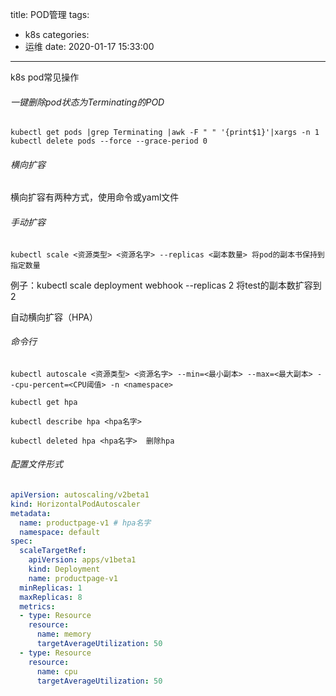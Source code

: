 title: POD管理
tags:
  - k8s
categories:
  - 运维
date: 2020-01-17 15:33:00
---
k8s pod常见操作
<!--more-->

###### 一键删除pod状态为Terminating的POD

```shell
kubectl get pods |grep Terminating |awk -F " " '{print$1}'|xargs -n 1 kubectl delete pods --force --grace-period 0
```

###### 横向扩容

横向扩容有两种方式，使用命令或yaml文件

###### 手动扩容

```shell
kubectl scale <资源类型> <资源名字> --replicas <副本数量> 将pod的副本书保持到指定数量
```

例子：kubectl scale deployment webhook --replicas 2 将test的副本数扩容到2  

自动横向扩容（HPA）

###### 命令行

```shell
kubectl autoscale <资源类型> <资源名字> --min=<最小副本> --max=<最大副本> --cpu-percent=<CPU阈值> -n <namespace>

kubectl get hpa

kubectl describe hpa <hpa名字>

kubectl deleted hpa <hpa名字>  删除hpa
```

###### 配置文件形式

```yaml
apiVersion: autoscaling/v2beta1
kind: HorizontalPodAutoscaler
metadata:
  name: productpage-v1 # hpa名字
  namespace: default
spec:
  scaleTargetRef:
    apiVersion: apps/v1beta1
    kind: Deployment
    name: productpage-v1
  minReplicas: 1
  maxReplicas: 8
  metrics:
  - type: Resource
    resource:
      name: memory
      targetAverageUtilization: 50
  - type: Resource
    resource:
      name: cpu
      targetAverageUtilization: 50
```
